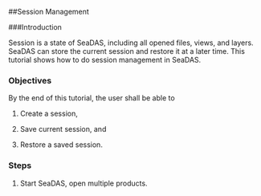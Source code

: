 ##Session Management

###Introduction

Session is a state of SeaDAS, including all opened files, views, and layers. SeaDAS can store the current session
and restore it at a later time. This tutorial shows how to do session management in SeaDAS.

### Objectives

By the end of this tutorial, the user shall be able to

1) Create a session,

2) Save current session, and

3) Restore a saved session.

### Steps

1. Start SeaDAS, open multiple products.

